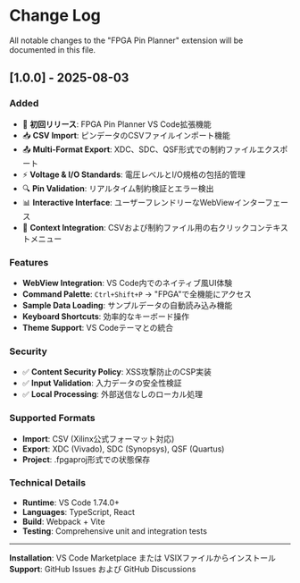 # Change Log

All notable changes to the "FPGA Pin Planner" extension will be documented in this file.

## [1.0.0] - 2025-08-03

### Added
- 🎉 **初回リリース**: FPGA Pin Planner VS Code拡張機能
- 📥 **CSV Import**: ピンデータのCSVファイルインポート機能
- 📤 **Multi-Format Export**: XDC、SDC、QSF形式での制約ファイルエクスポート
- ⚡ **Voltage & I/O Standards**: 電圧レベルとI/O規格の包括的管理
- 🔍 **Pin Validation**: リアルタイム制約検証とエラー検出
- 📊 **Interactive Interface**: ユーザーフレンドリーなWebViewインターフェース
- 🎯 **Context Integration**: CSVおよび制約ファイル用の右クリックコンテキストメニュー

### Features
- **WebView Integration**: VS Code内でのネイティブ風UI体験
- **Command Palette**: `Ctrl+Shift+P` → "FPGA"で全機能にアクセス
- **Sample Data Loading**: サンプルデータの自動読み込み機能
- **Keyboard Shortcuts**: 効率的なキーボード操作
- **Theme Support**: VS Codeテーマとの統合

### Security
- ✅ **Content Security Policy**: XSS攻撃防止のCSP実装
- ✅ **Input Validation**: 入力データの安全性検証
- ✅ **Local Processing**: 外部送信なしのローカル処理

### Supported Formats
- **Import**: CSV (Xilinx公式フォーマット対応)
- **Export**: XDC (Vivado), SDC (Synopsys), QSF (Quartus)
- **Project**: .fpgaproj形式での状態保存

### Technical Details
- **Runtime**: VS Code 1.74.0+
- **Languages**: TypeScript, React
- **Build**: Webpack + Vite
- **Testing**: Comprehensive unit and integration tests

---

**Installation**: VS Code Marketplace または VSIXファイルからインストール
**Support**: GitHub Issues および GitHub Discussions
